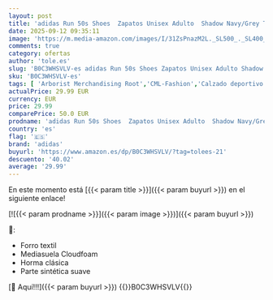 ```yaml
---
layout: post
title: 'adidas Run 50s Shoes  Zapatos Unisex Adulto  Shadow Navy/Grey Three/Legend Ink  43 1/3 EU'
date: 2025-09-12 09:35:11
image: 'https://m.media-amazon.com/images/I/31ZsPnazM2L._SL500_._SL400_.jpg'
comments: true
category: ofertas
author: 'tole.es'
slug: 'B0C3WHSVLV-es adidas Run 50s Shoes Zapatos Unisex Adulto Shadow...'
sku: 'B0C3WHSVLV-es'
tags: [ 'Arborist Merchandising Root','CML-Fashion','Calzado deportivo para hombre','Calzados de running para hombre','Calzados para correr en asfalto para hombre','Fashion Men','Fashion Mens Footwear','Footwear','Influencer Favourites','Mens Fashion','Moda','Moda Hombre','Self Service','Special Features Stores','Top Brands Fashion Men','Top Brands Fashion Mens Footwear','Top Brands Fashion Selection','Zapatillas deportivas y de moda para hombre','Zapatos para hombre','adidas','c8538d25-3af9-48d3-aeff-5f3ce5572a36_0','c8538d25-3af9-48d3-aeff-5f3ce5572a36_2101','c8538d25-3af9-48d3-aeff-5f3ce5572a36_4401','c8538d25-3af9-48d3-aeff-5f3ce5572a36_601','zapatos','🇪🇸', ]
actualPrice: 29.99 EUR
currency: EUR
price: 29.99
comparePrice: 50.0 EUR
prodname: 'adidas Run 50s Shoes  Zapatos Unisex Adulto  Shadow Navy/Grey Three/Legend Ink  43 1/3 EU'
country: 'es'
flag: '🇪🇸'
brand: 'adidas'
buyurl: 'https://www.amazon.es/dp/B0C3WHSVLV/?tag=tolees-21'
descuento: '40.02'
average: '29.99'
---
```


En este momento está [{{< param title >}}]({{< param buyurl >}}) en el siguiente enlace!

[![{{< param prodname >}}]({{< param image >}})]({{< param buyurl >}})

🔎:

- Forro textil
- Mediasuela Cloudfoam
- Horma clásica
- Parte sintética suave

[🛒 Aquí!!!]({{< param buyurl >}})
{{<world>}}B0C3WHSVLV{{</world>}}
